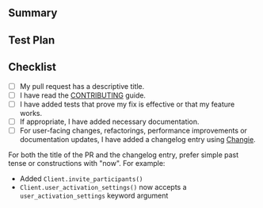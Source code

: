 ## Summary

<!-- What's the purpose of the change? What does it do, and why? -->

## Test Plan

<!-- How was it tested? -->

## Checklist

<!-- Put an `x` in the boxes that apply. You can also fill these out after creating the PR. -->

- [ ] My pull request has a descriptive title.
- [ ] I have read the [CONTRIBUTING] guide.
- [ ] I have added tests that prove my fix is effective or that my feature works.
- [ ] If appropriate, I have added necessary documentation.
- [ ] For user-facing changes, refactorings, performance improvements or documentation updates, I have added a changelog entry using [Changie].

For both the title of the PR and the changelog entry, prefer simple past tense or constructions with "now". For example:

  - Added `Client.invite_participants()`
  - `Client.user_activation_settings()` now accepts a `user_activation_settings` keyword argument

[CONTRIBUTING]: https://citric.readthedocs.io/en/latest/contributing/code-of-conduct.html
[Changie]: https://changie.dev/
